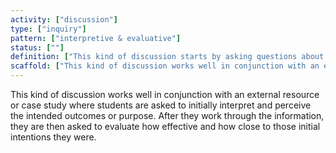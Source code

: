 ```yaml
---
activity: ["discussion"]
type: ["inquiry"]
pattern: ["interpretive & evaluative"]
status: [""]
definition: ["This kind of discussion starts by asking questions about the intentions or goals of the author, creator, character etc. Then students are asked to evaluate the veracity of these intentions, and finally the effectiveness of the methods used."]
scaffold: ["This kind of discussion works well in conjunction with an external resource or case study where students are asked to initially interpret and perceive the intended outcomes or purpose. After they work through the information, they are then asked to evaluate how effective and how close to those initial intentions they were. "]
---
```


This kind of discussion works well in conjunction with an external resource or case study where students are asked to initially interpret and perceive the intended outcomes or purpose. After they work through the information, they are then asked to evaluate how effective and how close to those initial intentions they were.

